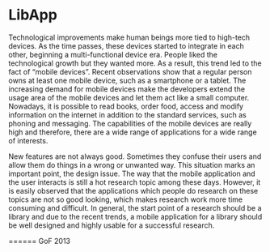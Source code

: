 LibApp
======

Technological improvements make human beings more tied to high-tech devices. As the time passes, these devices started 
to integrate in each other, beginning a multi-functional device era. People liked the technological growth but they wanted 
more. As a result, this trend led to the fact of “mobile devices”. Recent observations show that a regular person owns at 
least one mobile device, such as a smartphone or a tablet. The increasing demand for mobile devices make the developers 
extend the usage area of the mobile devices and let them act like a small computer. Nowadays, it is possible to read books,
order food, access and modify information on the internet in addition to the standard services, such as phoning and 
messaging.  The capabilities of the mobile devices are really high and therefore, there are a wide range of applications 
for a wide range of interests.

New features are not always good. Sometimes they confuse their users and allow them do things in a wrong or unwanted way. 
This situation marks an important point, the design issue. The way that the mobile application and the user interacts is 
still a hot research topic among these days. However, it is easily observed that the applications which people do research 
on these topics are not so good looking, which makes research work more time consuming and difficult. In general, the 
start point of a research should be a library and due to the recent trends, a mobile application for a library should be 
well designed and highly usable for a successful research.

======
GoF 2013
